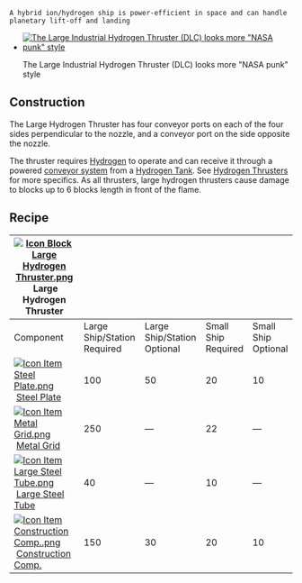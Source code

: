     
    A hybrid ion/hydrogen ship is power-efficient in space and can handle planetary lift-off and landing
    
*   [![The Large Industrial Hydrogen Thruster (DLC) looks more "NASA punk" style](https://spaceengineers.wiki.gg/images/thumb/4/43/Icon_Block_Industrial_Large_Hydrogen_Thruster.png/120px-Icon_Block_Industrial_Large_Hydrogen_Thruster.png?126a25)](https://spaceengineers.wiki.gg/wiki/File:Icon_Block_Industrial_Large_Hydrogen_Thruster.png "The Large Industrial Hydrogen Thruster (DLC) looks more \"NASA punk\" style")
    
    The Large Industrial Hydrogen Thruster (DLC) looks more "NASA punk" style
    

## Construction

The Large Hydrogen Thruster has four conveyor ports on each of the four sides perpendicular to the nozzle, and a conveyor port on the side opposite the nozzle.

The thruster requires [Hydrogen](https://spaceengineers.wiki.gg/wiki/Hydrogen "Hydrogen") to operate and can receive it through a powered [conveyor system](https://spaceengineers.wiki.gg/wiki/Conveyor_system "Conveyor system") from a [Hydrogen Tank](https://spaceengineers.wiki.gg/wiki/Hydrogen_Tank "Hydrogen Tank"). See [Hydrogen Thrusters](https://spaceengineers.wiki.gg/wiki/Hydrogen_Thrusters "Hydrogen Thrusters") for more specifics. As all thrusters, large hydrogen thrusters cause damage to blocks up to 6 blocks length in front of the flame.

## Recipe

| [![Icon Block Large Hydrogen Thruster.png](https://spaceengineers.wiki.gg/images/thumb/f/fd/Icon_Block_Large_Hydrogen_Thruster.png/21px-Icon_Block_Large_Hydrogen_Thruster.png?f132bb)](https://spaceengineers.wiki.gg/wiki/Large_Hydrogen_Thruster "Large Hydrogen Thruster") Large Hydrogen Thruster |     |     |     |     |
| --- | --- | --- | --- | --- |
| Component | Large Ship/Station  <br>Required | Large Ship/Station  <br>Optional | Small Ship  <br>Required | Small Ship  <br>Optional |
| [![Icon Item Steel Plate.png](https://spaceengineers.wiki.gg/images/thumb/4/4c/Icon_Item_Steel_Plate.png/21px-Icon_Item_Steel_Plate.png?437e3a)](https://spaceengineers.wiki.gg/wiki/Steel_Plate "Steel Plate") [Steel Plate](https://spaceengineers.wiki.gg/wiki/Steel_Plate "Steel Plate") | 100 | 50  | 20  | 10  |
| [![Icon Item Metal Grid.png](https://spaceengineers.wiki.gg/images/thumb/1/16/Icon_Item_Metal_Grid.png/21px-Icon_Item_Metal_Grid.png?c674cf)](https://spaceengineers.wiki.gg/wiki/Metal_Grid "Metal Grid") [Metal Grid](https://spaceengineers.wiki.gg/wiki/Metal_Grid "Metal Grid") | 250 | —   | 22  | —   |
| [![Icon Item Large Steel Tube.png](https://spaceengineers.wiki.gg/images/thumb/f/fe/Icon_Item_Large_Steel_Tube.png/21px-Icon_Item_Large_Steel_Tube.png?31c1e4)](https://spaceengineers.wiki.gg/wiki/Large_Steel_Tube "Large Steel Tube") [Large Steel Tube](https://spaceengineers.wiki.gg/wiki/Large_Steel_Tube "Large Steel Tube") | 40  | —   | 10  | —   |
| [![Icon Item Construction Comp..png](https://spaceengineers.wiki.gg/images/thumb/4/45/Icon_Item_Construction_Comp..png/21px-Icon_Item_Construction_Comp..png?cdc26f)](https://spaceengineers.wiki.gg/wiki/Construction_Comp. "Construction Comp.") [Construction Comp.](https://spaceengineers.wiki.gg/wiki/Construction_Comp. "Construction Comp.") | 150 | 30  | 20  | 10  |